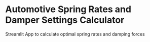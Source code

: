 # Automotive Spring Rates and Damper Settings Calculator
Streamlit App to calculate optimal spring rates and damping forces
